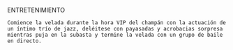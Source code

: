 ENTRETENIMIENTO

    Comience la velada durante la hora VIP del champán con la actuación de un íntimo trío de jazz, deléitese con payasadas y acrobacias sorpresa mientras puja en la subasta y termine la velada con un grupo de baile en directo.